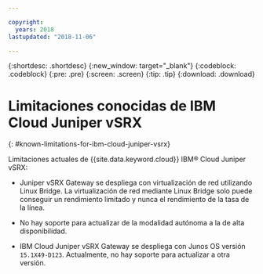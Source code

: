 ```yaml
---

copyright:
  years: 2018
lastupdated: "2018-11-06"

---
```


{:shortdesc: .shortdesc}
{:new_window: target="_blank"}
{:codeblock: .codeblock}
{:pre: .pre}
{:screen: .screen}
{:tip: .tip}
{:download: .download}

# Limitaciones conocidas de IBM Cloud Juniper vSRX
{: #known-limitations-for-ibm-cloud-juniper-vsrx}

Limitaciones actuales de {{site.data.keyword.cloud}} IBM® Cloud Juniper vSRX:

* Juniper vSRX Gateway se despliega con virtualización de red utilizando Linux Bridge. La virtualización de red mediante Linux Bridge solo puede conseguir un rendimiento limitado y nunca el rendimiento de la tasa de la línea.

* No hay soporte para actualizar de la modalidad autónoma a la de alta disponibilidad.

* IBM Cloud Juniper vSRX Gateway se despliega con Junos OS versión `15.1X49-D123`. Actualmente, no hay soporte para actualizar a otra versión.
